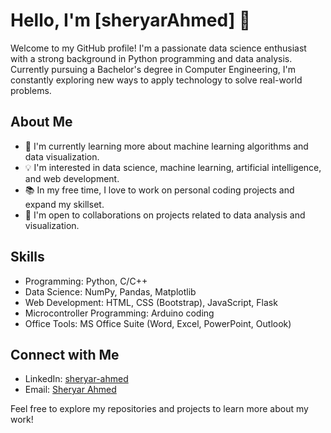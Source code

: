 # Hello, I'm [sheryarAhmed] 👋

Welcome to my GitHub profile! I'm a passionate data science enthusiast with a strong background in Python programming and data analysis. Currently pursuing a Bachelor's degree in Computer Engineering, I'm constantly exploring new ways to apply technology to solve real-world problems.

## About Me

- 🌱 I'm currently learning more about machine learning algorithms and data visualization.
- 💡 I'm interested in data science, machine learning, artificial intelligence, and web development.
- 📚 In my free time, I love to work on personal coding projects and expand my skillset.
- 🤝 I'm open to collaborations on projects related to data analysis and visualization.

## Skills

- Programming: Python, C/C++
- Data Science: NumPy, Pandas, Matplotlib
- Web Development: HTML, CSS (Bootstrap), JavaScript, Flask
- Microcontroller Programming: Arduino coding
- Office Tools: MS Office Suite (Word, Excel, PowerPoint, Outlook)


## Connect with Me

- LinkedIn: [sheryar-ahmed](https://www.linkedin.com/in/sheryar-ahmed-a15a40192/)
- Email: [Sheryar Ahmed](sheryarali755@gmail.com)

Feel free to explore my repositories and projects to learn more about my work!

